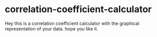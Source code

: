 # correlation-coefficient-calculator
Hey this is a correlation coefficient calculator with the graphical representation of your data. hope you like it. 
